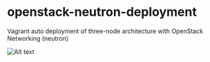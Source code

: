 openstack-neutron-deployment
============================

Vagrant auto deployment of three-node architecture with OpenStack Networking (neutron)

![Alt text](http://docs.openstack.org/icehouse/install-guide/install/apt/content/figures/1/figures/installguide_arch-neutron.png "Openstack three-node architecture with Neutron networking")

